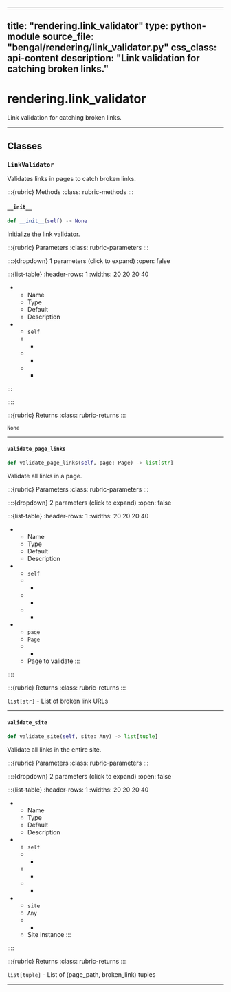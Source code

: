 
---
title: "rendering.link_validator"
type: python-module
source_file: "bengal/rendering/link_validator.py"
css_class: api-content
description: "Link validation for catching broken links."
---

# rendering.link_validator

Link validation for catching broken links.

---

## Classes

### `LinkValidator`


Validates links in pages to catch broken links.




:::{rubric} Methods
:class: rubric-methods
:::
#### `__init__`
```python
def __init__(self) -> None
```

Initialize the link validator.



:::{rubric} Parameters
:class: rubric-parameters
:::

::::{dropdown} 1 parameters (click to expand)
:open: false

:::{list-table}
:header-rows: 1
:widths: 20 20 20 40

* - Name
  - Type
  - Default
  - Description
* - `self`
  - -
  - -
  - -
:::

::::

:::{rubric} Returns
:class: rubric-returns
:::

`None`




---
#### `validate_page_links`
```python
def validate_page_links(self, page: Page) -> list[str]
```

Validate all links in a page.



:::{rubric} Parameters
:class: rubric-parameters
:::

::::{dropdown} 2 parameters (click to expand)
:open: false

:::{list-table}
:header-rows: 1
:widths: 20 20 20 40

* - Name
  - Type
  - Default
  - Description
* - `self`
  - -
  - -
  - -
* - `page`
  - `Page`
  - -
  - Page to validate
:::

::::

:::{rubric} Returns
:class: rubric-returns
:::

`list[str]` - List of broken link URLs




---
#### `validate_site`
```python
def validate_site(self, site: Any) -> list[tuple]
```

Validate all links in the entire site.



:::{rubric} Parameters
:class: rubric-parameters
:::

::::{dropdown} 2 parameters (click to expand)
:open: false

:::{list-table}
:header-rows: 1
:widths: 20 20 20 40

* - Name
  - Type
  - Default
  - Description
* - `self`
  - -
  - -
  - -
* - `site`
  - `Any`
  - -
  - Site instance
:::

::::

:::{rubric} Returns
:class: rubric-returns
:::

`list[tuple]` - List of (page_path, broken_link) tuples




---


